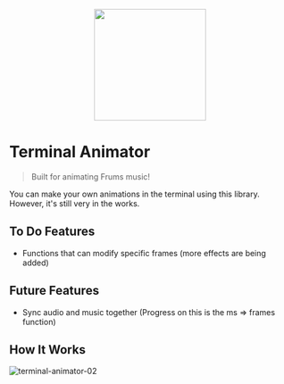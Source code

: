 <p align="center">
    <img src="https://github.com/muyabells/terminal-animator-engine/assets/134768752/b14cae44-ac9c-43f0-9033-8f08c3f38819" width="200"/>
</p>

# Terminal Animator

> Built for animating Frums music!

You can make your own animations in the terminal using this library. However, it's still very in the works.

## To Do Features
- Functions that can modify specific frames (more effects are being added)

## Future Features
- Sync audio and music together (Progress on this is the ms => frames function)

## How It Works
![terminal-animator-02](https://github.com/muyabells/terminal-animator-engine/assets/134768752/2e6605f5-b8d8-4afa-85f6-1a72bb5d1a4c)
